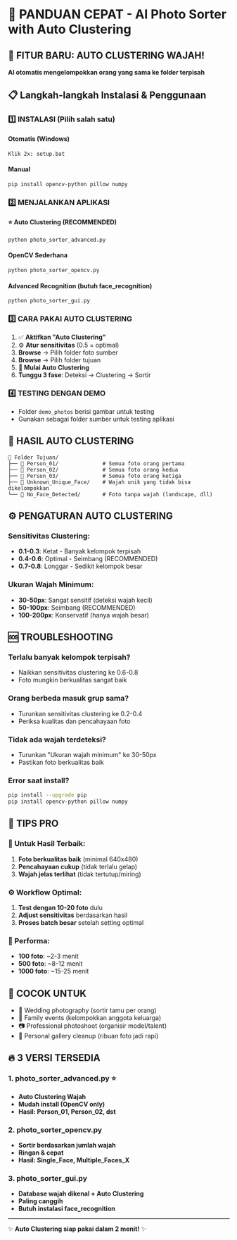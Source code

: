 # 🚀 PANDUAN CEPAT - AI Photo Sorter with Auto Clustering

## 🌟 FITUR BARU: AUTO CLUSTERING WAJAH!
**AI otomatis mengelompokkan orang yang sama ke folder terpisah**

## 📋 Langkah-langkah Instalasi & Penggunaan

### 1️⃣ INSTALASI (Pilih salah satu)

#### Otomatis (Windows)
```
Klik 2x: setup.bat
```

#### Manual
```
pip install opencv-python pillow numpy
```

### 2️⃣ MENJALANKAN APLIKASI

#### ⭐ Auto Clustering (RECOMMENDED)
```
python photo_sorter_advanced.py
```

#### OpenCV Sederhana
```
python photo_sorter_opencv.py
```

#### Advanced Recognition (butuh face_recognition)
```
python photo_sorter_gui.py
```

### 3️⃣ CARA PAKAI AUTO CLUSTERING
1. ✅ **Aktifkan "Auto Clustering"** 
2. ⚙️ **Atur sensitivitas** (0.5 = optimal)
3. **Browse** → Pilih folder foto sumber
4. **Browse** → Pilih folder tujuan  
5. **🚀 Mulai Auto Clustering**
6. **Tunggu 3 fase**: Deteksi → Clustering → Sortir

### 4️⃣ TESTING DENGAN DEMO
- Folder `demo_photos` berisi gambar untuk testing
- Gunakan sebagai folder sumber untuk testing aplikasi

## 📁 HASIL AUTO CLUSTERING

```
📂 Folder Tujuan/
├── 📁 Person_01/              # Semua foto orang pertama
├── 📁 Person_02/              # Semua foto orang kedua
├── 📁 Person_03/              # Semua foto orang ketiga
├── 📁 Unknown_Unique_Face/    # Wajah unik yang tidak bisa dikelompokkan
└── 📁 No_Face_Detected/       # Foto tanpa wajah (landscape, dll)
```

## ⚙️ PENGATURAN AUTO CLUSTERING

### Sensitivitas Clustering:
- **0.1-0.3**: Ketat - Banyak kelompok terpisah
- **0.4-0.6**: Optimal - Seimbang (RECOMMENDED)
- **0.7-0.8**: Longgar - Sedikit kelompok besar

### Ukuran Wajah Minimum:
- **30-50px**: Sangat sensitif (deteksi wajah kecil)
- **50-100px**: Seimbang (RECOMMENDED)
- **100-200px**: Konservatif (hanya wajah besar)

## 🆘 TROUBLESHOOTING

### Terlalu banyak kelompok terpisah?
- Naikkan sensitivitas clustering ke 0.6-0.8
- Foto mungkin berkualitas sangat baik

### Orang berbeda masuk grup sama?  
- Turunkan sensitivitas clustering ke 0.2-0.4
- Periksa kualitas dan pencahayaan foto

### Tidak ada wajah terdeteksi?
- Turunkan "Ukuran wajah minimum" ke 30-50px
- Pastikan foto berkualitas baik

### Error saat install?
```bash
pip install --upgrade pip
pip install opencv-python pillow numpy
```

## 🎯 TIPS PRO

### 📸 Untuk Hasil Terbaik:
1. **Foto berkualitas baik** (minimal 640x480)
2. **Pencahayaan cukup** (tidak terlalu gelap)
3. **Wajah jelas terlihat** (tidak tertutup/miring)

### ⚙️ Workflow Optimal:
1. **Test dengan 10-20 foto** dulu
2. **Adjust sensitivitas** berdasarkan hasil
3. **Proses batch besar** setelah setting optimal

### 🚀 Performa:
- **100 foto**: ~2-3 menit
- **500 foto**: ~8-12 menit
- **1000 foto**: ~15-25 menit

## 🎯 COCOK UNTUK
- 💒 Wedding photography (sortir tamu per orang)
- 🎉 Family events (kelompokkan anggota keluarga)
- 📷 Professional photoshoot (organisir model/talent)
- 📱 Personal gallery cleanup (ribuan foto jadi rapi)

## 🔥 3 VERSI TERSEDIA

### 1. **photo_sorter_advanced.py** ⭐
- **Auto Clustering Wajah**
- **Mudah install (OpenCV only)**
- **Hasil: Person_01, Person_02, dst**

### 2. **photo_sorter_opencv.py**
- **Sortir berdasarkan jumlah wajah**
- **Ringan & cepat**
- **Hasil: Single_Face, Multiple_Faces_X**

### 3. **photo_sorter_gui.py** 
- **Database wajah dikenal + Auto Clustering**
- **Paling canggih**
- **Butuh instalasi face_recognition**

---
✨ **Auto Clustering siap pakai dalam 2 menit!** ✨
